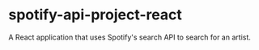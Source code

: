 # spotify-api-project-react
A React application that uses Spotify's search API to search for an artist.
